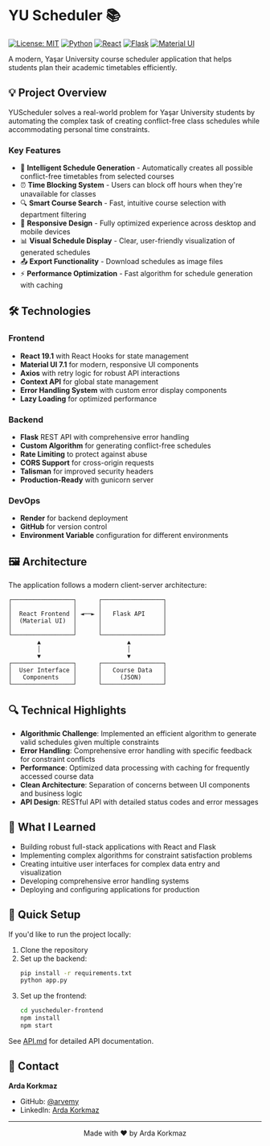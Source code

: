# YU Scheduler 📚

[![License: MIT](https://img.shields.io/badge/License-MIT-yellow.svg)](https://opensource.org/licenses/MIT)
[![Python](https://img.shields.io/badge/Python-3.8+-blue.svg)](https://www.python.org/downloads/)
[![React](https://img.shields.io/badge/React-19.1-61DAFB.svg)](https://reactjs.org/)
[![Flask](https://img.shields.io/badge/Flask-2.0+-000000.svg)](https://flask.palletsprojects.com/)
[![Material UI](https://img.shields.io/badge/Material_UI-7.1-0081CB.svg)](https://mui.com/)

A modern, Yaşar University course scheduler application that helps students plan their academic timetables efficiently.


## 💡 Project Overview

YUScheduler solves a real-world problem for Yaşar University students by automating the complex task of creating conflict-free class schedules while accommodating personal time constraints.

### Key Features

- 🧠 **Intelligent Schedule Generation** - Automatically creates all possible conflict-free timetables from selected courses
- ⏰ **Time Blocking System** - Users can block off hours when they're unavailable for classes
- 🔍 **Smart Course Search** - Fast, intuitive course selection with department filtering
- 📱 **Responsive Design** - Fully optimized experience across desktop and mobile devices
- 📊 **Visual Schedule Display** - Clear, user-friendly visualization of generated schedules
- 📤 **Export Functionality** - Download schedules as image files
- ⚡ **Performance Optimization** - Fast algorithm for schedule generation with caching

## 🛠️ Technologies

### Frontend
- **React 19.1** with React Hooks for state management
- **Material UI 7.1** for modern, responsive UI components
- **Axios** with retry logic for robust API interactions
- **Context API** for global state management
- **Error Handling System** with custom error display components
- **Lazy Loading** for optimized performance

### Backend
- **Flask** REST API with comprehensive error handling
- **Custom Algorithm** for generating conflict-free schedules
- **Rate Limiting** to protect against abuse
- **CORS Support** for cross-origin requests
- **Talisman** for improved security headers
- **Production-Ready** with gunicorn server

### DevOps
- **Render** for backend deployment
- **GitHub** for version control
- **Environment Variable** configuration for different environments

## 🖼️ Architecture

The application follows a modern client-server architecture:

```
┌─────────────────┐      ┌─────────────────┐
│                 │      │                 │
│  React Frontend │ ◄──► │   Flask API     │
│  (Material UI)  │      │                 │
│                 │      │                 │
└─────────────────┘      └─────────────────┘
        ▲                        ▲
        │                        │
        ▼                        ▼
┌─────────────────┐      ┌─────────────────┐
│  User Interface │      │   Course Data   │
│   Components    │      │     (JSON)      │
└─────────────────┘      └─────────────────┘
```

## 🔍 Technical Highlights

- **Algorithmic Challenge**: Implemented an efficient algorithm to generate valid schedules given multiple constraints
- **Error Handling**: Comprehensive error handling with specific feedback for constraint conflicts
- **Performance**: Optimized data processing with caching for frequently accessed course data
- **Clean Architecture**: Separation of concerns between UI components and business logic
- **API Design**: RESTful API with detailed status codes and error messages

## 📝 What I Learned

- Building robust full-stack applications with React and Flask
- Implementing complex algorithms for constraint satisfaction problems
- Creating intuitive user interfaces for complex data entry and visualization
- Developing comprehensive error handling systems
- Deploying and configuring applications for production

## 🚀 Quick Setup

If you'd like to run the project locally:

1. Clone the repository
2. Set up the backend:
   ```bash
   pip install -r requirements.txt
   python app.py
   ```
3. Set up the frontend:
   ```bash
   cd yuscheduler-frontend
   npm install
   npm start
   ```

See [API.md](API.md) for detailed API documentation.

## 📧 Contact

**Arda Korkmaz**
- GitHub: [@arvemy](https://github.com/arvemy)
- LinkedIn: [Arda Korkmaz](https://linkedin.com/in/2123ardakorkmaz)

---

<p align="center">Made with ❤️ by Arda Korkmaz</p>
